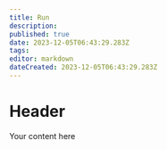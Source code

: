 ```yaml
---
title: Run
description: 
published: true
date: 2023-12-05T06:43:29.283Z
tags: 
editor: markdown
dateCreated: 2023-12-05T06:43:29.283Z
---
```


# Header
Your content here